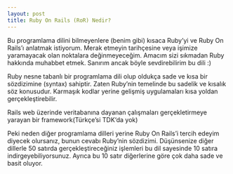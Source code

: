 ```yaml
---
layout: post
title: Ruby On Rails (RoR) Nedir?
---
```

Bu programlama dilini bilmeyenlere (benim gibi) kısaca Ruby’yi ve Ruby On Rails’ı anlatmak istiyorum. Merak etmeyin tarihçesine veya işimize yaramayacak olan noktalara değinmeyeceğim. Amacım sizi sıkmadan Ruby hakkında muhabbet etmek. Sanırım ancak böyle sevdirebilirim bu dili :)


Ruby nesne tabanlı bir programlama dili olup oldukça sade ve kısa bir sözdizimine (syntax) sahiptir. Zaten Ruby’nin temelinde bu sadelik ve kısalık söz konusudur. Karmaşık kodlar yerine gelişmiş uygulamaları kısa yoldan gerçekleştirebilir.

Rails web üzerinde veritabanına dayanan çalışmaları gerçekletirmeye yarayan bir framework(Türkçe’si TDK‘da yok)

Peki neden diğer programlama dilleri yerine Ruby On Rails’i tercih edeyim diyecek olursanız, bunun cevabı Ruby’nin sözdizimi. Düşünsenize diğer dillerle 50 satırda gerçekleştireceğiniz işlemleri bu dil sayesinde 10 satıra indirgeyebiliyorsunuz. Ayrıca bu 10 satır diğerlerine göre çok daha sade ve basit oluyor.
